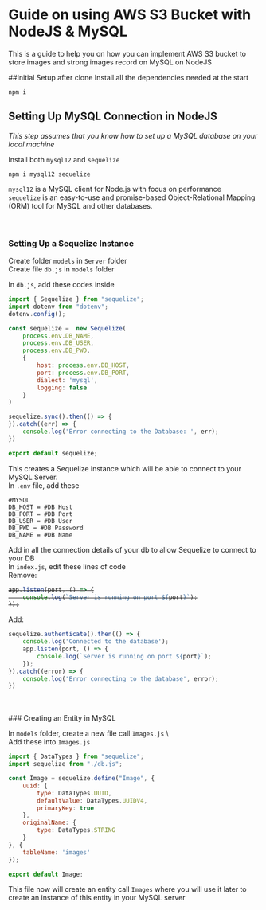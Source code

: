 # Guide on using AWS S3 Bucket with NodeJS & MySQL

This is a guide to help you on how you can implement AWS S3 bucket to store images and strong images record on MySQL on NodeJS


##Initial Setup after clone
Install all the dependencies needed at the start
```
npm i
```


## Setting Up MySQL Connection in NodeJS
_This step assumes that you know how to set up a MySQL database on your local machine_

Install both `mysql12` and `sequelize`
```
npm i mysql12 sequelize
```

`mysql12` is a MySQL client for Node.js with focus on performance \
`sequelize` is an easy-to-use and promise-based Object-Relational Mapping (ORM) tool for MySQL and other databases. \
</br>
</br>
### Setting Up a Sequelize Instance
Create folder `models` in `Server` folder \
Create file `db.js` in  `models` folder

In `db.js`, add these codes inside
``` javascript
import { Sequelize } from "sequelize";
import dotenv from "dotenv";
dotenv.config();

const sequelize =  new Sequelize(
    process.env.DB_NAME,
    process.env.DB_USER,
    process.env.DB_PWD,
    {
        host: process.env.DB_HOST,
        port: process.env.DB_PORT,
        dialect: 'mysql',
        logging: false
    }
)

sequelize.sync().then(() => {
}).catch((err) => {
    console.log('Error connecting to the Database: ', err);
})

export default sequelize;
```
This creates a Sequelize instance which will be able to connect to your MySQL Server. 
</br>
In `.env` file, add these
```
#MYSQL
DB_HOST = #DB Host
DB_PORT = #DB Port
DB_USER = #DB User
DB_PWD = #DB Password
DB_NAME = #DB Name
```

Add in all the connection details of your db to allow Sequelize to connect to your DB 
</br>
In `index.js`, edit these lines of code 
</br>
Remove:
<strike>
``` javascript
app.listen(port, () => {
    console.log(`Server is running on port ${port}`);
});
```
</strike>

Add:
``` javascript
sequelize.authenticate().then(() => {
    console.log('Connected to the database');
    app.listen(port, () => {
        console.log(`Server is running on port ${port}`);
    });
}).catch((error) => {
    console.log('Error connecting to the database', error);
})
```
</br>
</br>
### Creating an Entity in MySQL

In `models` folder, create a new file call `Images.js` \ 
</br>
Add these into `Images.js`
``` javascript
import { DataTypes } from "sequelize";
import sequelize from "./db.js";

const Image = sequelize.define("Image", {
    uuid: {
        type: DataTypes.UUID,
        defaultValue: DataTypes.UUIDV4,
        primaryKey: true        
    },
    originalName: {
        type: DataTypes.STRING
    }
}, {
    tableName: 'images'
});

export default Image;
```
This file now will create an entity call `Images` where you will use it later to create an instance of this entity in your MySQL server







